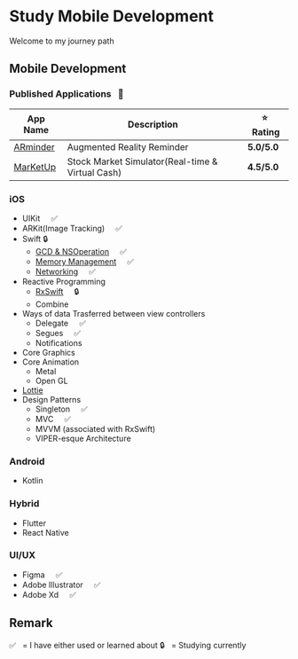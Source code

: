 # Study Mobile Development
Welcome to my journey path

## Mobile Development

### Published Applications &nbsp; 🎉
App Name | Description | ⭐&nbsp;  Rating
-------- | ----------  | ----------
<a href="https://apps.apple.com/tt/app/arminder/id1521786711">ARminder</a> | Augmented Reality Reminder | **5.0/5.0** 
<a href="https://github.com/dks333/MarKetUp">MarKetUp</a> | Stock Market Simulator(Real-time & Virtual Cash) | **4.5/5.0** 


### iOS
- UIKit    &nbsp; &nbsp; ✅
- ARKit(Image Tracking)   &nbsp; &nbsp; ✅
- Swift  🔒
    - [GCD & NSOperation](Swifty&#32;Notes/GCD&#32;&&#32;NSOperation.md)  &nbsp; &nbsp; ✅
    - <a href="https://github.com/dks333/Study-Notes/blob/master/Swifty%20Notes/Automatic%20Reference%20Counting%20(ARC).md">Memory Management</a> &nbsp; &nbsp;  ✅
    - [Networking](Swifty&#32;Notes/Network.md)  &nbsp; &nbsp; ✅
- Reactive Programming
    - [RxSwift](Swifty&#32;Notes/RxSwift.md)  &nbsp; &nbsp; 🔒
    - Combine
- Ways of data Trasferred between view controllers
    - Delegate  &nbsp; &nbsp; ✅
    - Segues  &nbsp; &nbsp;  ✅
    - Notifications
- Core Graphics
- Core Animation
    - Metal
    - Open GL
- <a href="http://airbnb.io/lottie/#/README">Lottie</a>
- Design Patterns
   - Singleton   &nbsp; &nbsp; ✅
   - MVC   &nbsp; &nbsp; ✅
   - MVVM (associated with RxSwift)
   - VIPER-esque Architecture

### Android
 - Kotlin
 
### Hybrid 
- Flutter
- React Native

### UI/UX
- Figma  &nbsp; &nbsp;  ✅
- Adobe Illustrator  &nbsp; &nbsp;  ✅
- Adobe Xd  &nbsp; &nbsp;  ✅


## Remark
✅  &nbsp; = I have either used or learned about
🔒  &nbsp; = Studying currently
